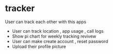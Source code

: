 # tracker
User can track each other with this apps

 - User can track location , app usage , call logs
 - Show pi chart for weekly tracking revivew
 - User can make create account , reset password
 - Upload their profile picture
